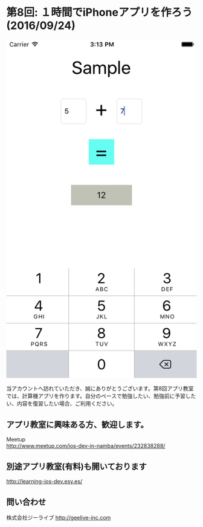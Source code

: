   
  
# 第8回: １時間でiPhoneアプリを作ろう (2016/09/24)

  <div style="text-align:center"><img src ="https://github.com/iosClassForBeginner/sampleCalcApp/blob/master/Assets/img.png" /></div>
  
  当アカウントへ訪れていただき、誠にありがとうございます。第8回アプリ教室では、計算機アプリを作ります。自分のペースで勉強したい、勉強前に予習したい、内容を復習したい場合、ご利用ください。
  
## アプリ教室に興味ある方、歓迎します。  
  Meetup  
  http://www.meetup.com/ios-dev-in-namba/events/232838288/  
  
## 別途アプリ教室(有料)も開いております  
  http://learning-ios-dev.esy.es/  

## 問い合わせ
  株式会社ジーライブ
  http://geelive-inc.com  
  

